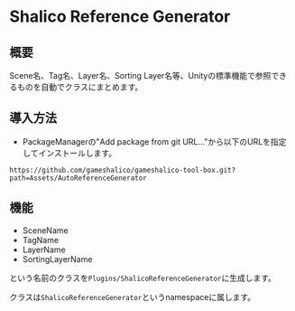 ﻿# Shalico Reference Generator

## 概要
Scene名、Tag名、Layer名、Sorting Layer名等、Unityの標準機能で参照できるものを自動でクラスにまとめます。

## 導入方法
- PackageManagerの"Add package from git URL..."から以下のURLを指定してインストールします。
```
https://github.com/gameshalico/gameshalico-tool-box.git?path=Assets/AutoReferenceGenerator
```

## 機能

- SceneName
- TagName
- LayerName
- SortingLayerName

という名前のクラスを`Plugins/ShalicoReferenceGenerator`に生成します。

クラスは`ShalicoReferenceGenerator`というnamespaceに属します。
